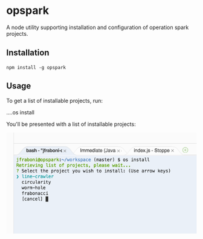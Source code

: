 # opspark
A node utility supporting installation and configuration of operation spark projects.

## Installation

    npm install -g opspark

## Usage

To get a list of installable projects, run:

....os install

You'll be presented with a list of installable projects:

<img src="https://raw.githubusercontent.com/OperationSpark/opspark/master/img/project-menu.png">